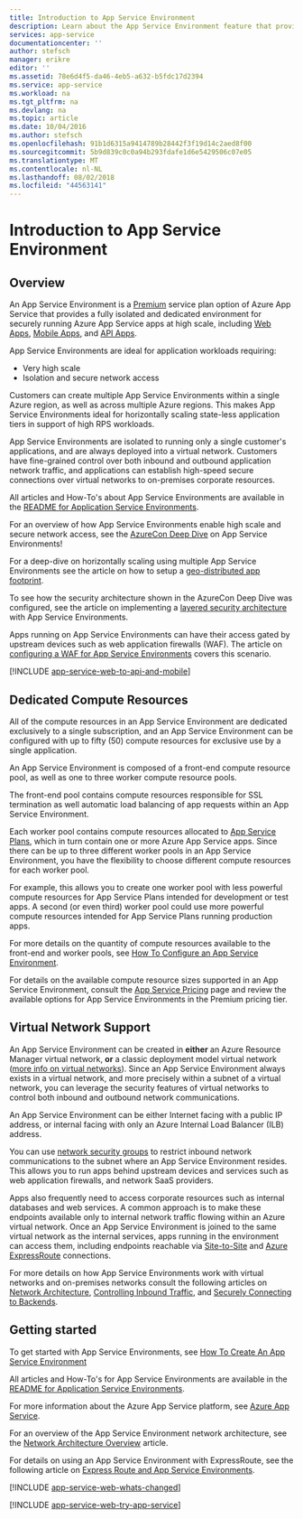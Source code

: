 ```yaml
---
title: Introduction to App Service Environment
description: Learn about the App Service Environment feature that provides secure, VNet-joined, dedicated scale units for running all of your apps.
services: app-service
documentationcenter: ''
author: stefsch
manager: erikre
editor: ''
ms.assetid: 78e6d4f5-da46-4eb5-a632-b5fdc17d2394
ms.service: app-service
ms.workload: na
ms.tgt_pltfrm: na
ms.devlang: na
ms.topic: article
ms.date: 10/04/2016
ms.author: stefsch
ms.openlocfilehash: 91b1d6315a9414789b28442f3f19d14c2aed8f00
ms.sourcegitcommit: 5b9d839c0c0a94b293fdafe1d6e5429506c07e05
ms.translationtype: MT
ms.contentlocale: nl-NL
ms.lasthandoff: 08/02/2018
ms.locfileid: "44563141"
---
```

# <a name="introduction-to-app-service-environment"></a>Introduction to App Service Environment
## <a name="overview"></a>Overview
An App Service Environment is a [Premium][PremiumTier] service plan option of Azure App Service that provides a fully isolated and dedicated environment for securely running Azure App Service apps at high scale, including [Web Apps][WebApps], [Mobile Apps][MobileApps], and [API Apps][APIApps].  

App Service Environments are ideal for application workloads requiring:

* Very high scale
* Isolation and secure network access

Customers can create multiple App Service Environments within a single Azure region, as well as across multiple Azure regions.  This makes App Service Environments ideal for horizontally scaling state-less application tiers in support of high RPS workloads.

App Service Environments are isolated to running only a single customer's applications, and are always deployed into a virtual network.  Customers have fine-grained control over both inbound and outbound application network traffic, and applications can establish high-speed secure connections over virtual networks to on-premises corporate resources.

All articles and How-To's about App Service Environments are available in the [README for Application Service Environments](../app-service/app-service-app-service-environments-readme.md).

For an overview of how App Service Environments enable high scale and secure network access, see the [AzureCon Deep Dive][AzureConDeepDive] on App Service Environments!

For a deep-dive on horizontally scaling using multiple App Service Environments see the article on how to setup a [geo-distributed app footprint][GeodistributedAppFootprint].

To see how the security architecture shown in the AzureCon Deep Dive was configured, see the article on implementing a [layered security architecture](app-service-app-service-environment-layered-security.md) with App Service Environments.

Apps running on App Service Environments can have their access gated by upstream devices such as web application firewalls (WAF).  The article on [configuring a WAF for App Service Environments](app-service-app-service-environment-web-application-firewall.md) covers this scenario. 

[!INCLUDE [app-service-web-to-api-and-mobile](../../includes/app-service-web-to-api-and-mobile.md)]

## <a name="dedicated-compute-resources"></a>Dedicated Compute Resources
All of the compute resources in an App Service Environment are dedicated exclusively to a single subscription, and an App Service Environment can be configured with up to fifty (50) compute resources for exclusive use by a single application.

An App Service Environment is composed of a front-end compute resource pool, as well as one to three worker compute resource pools. 

The front-end pool contains compute resources responsible for SSL termination as well automatic load balancing of app requests within an App Service Environment. 

Each worker pool contains compute resources allocated to [App Service Plans][AppServicePlan], which in turn contain one or more Azure App Service apps.  Since there can be up to three different worker pools in an App Service Environment, you have the flexibility to choose different compute resources for each worker pool.  

For example, this allows you to create one worker pool with less powerful compute resources for App Service Plans intended for development or test apps.  A second (or even third) worker pool could use more powerful compute resources intended for App Service Plans running production apps.

For more details on the quantity of compute resources available to the front-end and worker pools, see [How To Configure an App Service Environment][HowToConfigureanAppServiceEnvironment].  

For details on the available compute resource sizes supported in an App Service Environment, consult the [App Service Pricing][AppServicePricing] page and review the available options for App Service Environments in the Premium pricing tier.

## <a name="virtual-network-support"></a>Virtual Network Support
An App Service Environment can be created in **either** an Azure Resource Manager virtual network, **or** a classic deployment model virtual network ([more info on virtual networks][MoreInfoOnVirtualNetworks]).  Since an App Service Environment always exists in a virtual network, and more precisely within a subnet of a virtual network, you can leverage the security features of virtual networks to control both inbound and outbound network communications.  

An App Service Environment can be either Internet facing with a public IP address, or internal facing with only an Azure Internal Load Balancer (ILB) address.

You can use [network security groups][NetworkSecurityGroups] to restrict inbound network communications to the subnet where an App Service Environment resides.  This allows you to run apps behind upstream devices and services such as web application firewalls, and network SaaS providers.

Apps also frequently need to access corporate resources such as internal databases and web services.  A common approach is to make these endpoints available only to internal network traffic flowing within an Azure virtual network.  Once an App Service Environment is joined to the same virtual network as the internal services, apps running in the environment can access them, including endpoints reachable via [Site-to-Site][SiteToSite] and [Azure ExpressRoute][ExpressRoute] connections.

For more details on how App Service Environments work with virtual networks and on-premises networks consult the following articles on [Network Architecture][NetworkArchitectureOverview], [Controlling Inbound Traffic][ControllingInboundTraffic], and [Securely Connecting to Backends][SecurelyConnectingToBackends]. 

## <a name="getting-started"></a>Getting started
To get started with App Service Environments, see [How To Create An App Service Environment][HowToCreateAnAppServiceEnvironment]

All articles and How-To's for App Service Environments are available in the [README for Application Service Environments](../app-service/app-service-app-service-environments-readme.md).

For more information about the Azure App Service platform, see [Azure App Service][AzureAppService].

For an overview of the App Service Environment network architecture, see the [Network Architecture Overview][NetworkArchitectureOverview] article.

For details on using an App Service Environment with ExpressRoute, see the following article on [Express Route and App Service Environments][NetworkConfigDetailsForExpressRoute].

[!INCLUDE [app-service-web-whats-changed](../../includes/app-service-web-whats-changed.md)]

[!INCLUDE [app-service-web-try-app-service](../../includes/app-service-web-try-app-service.md)]

<!-- LINKS -->
[PremiumTier]: http://azure.microsoft.com/pricing/details/app-service/
[MoreInfoOnVirtualNetworks]: https://azure.microsoft.com/documentation/articles/virtual-networks-faq/
[AppServicePlan]: http://azure.microsoft.com/documentation/articles/azure-web-sites-web-hosting-plans-in-depth-overview/
[HowToCreateAnAppServiceEnvironment]: http://azure.microsoft.com/documentation/articles/app-service-web-how-to-create-an-app-service-environment/
[AzureAppService]: http://azure.microsoft.com/documentation/articles/app-service-value-prop-what-is/
[WebApps]: http://azure.microsoft.com/documentation/articles/app-service-web-overview/
[MobileApps]: http://azure.microsoft.com/documentation/articles/app-service-mobile-value-prop-preview/
[APIApps]: http://azure.microsoft.com/documentation/articles/app-service-api-apps-why-best-platform/
[LogicApps]: http://azure.microsoft.com/documentation/articles/app-service-logic-what-are-logic-apps/
[AzureConDeepDive]:  https://azure.microsoft.com/documentation/videos/azurecon-2015-deploying-highly-scalable-and-secure-web-and-mobile-apps/
[GeodistributedAppFootprint]:  https://azure.microsoft.com/documentation/articles/app-service-app-service-environment-geo-distributed-scale/
[NetworkSecurityGroups]: https://azure.microsoft.com/documentation/articles/virtual-networks-nsg/
[SiteToSite]: https://azure.microsoft.com/documentation/articles/vpn-gateway-site-to-site-create/
[ExpressRoute]: http://azure.microsoft.com/services/expressroute/
[HowToConfigureanAppServiceEnvironment]:  http://azure.microsoft.com/documentation/articles/app-service-web-configure-an-app-service-environment/
[ControllingInboundTraffic]:  https://azure.microsoft.com/documentation/articles/app-service-app-service-environment-control-inbound-traffic/
[SecurelyConnectingToBackends]:  https://azure.microsoft.com/documentation/articles/app-service-app-service-environment-securely-connecting-to-backend-resources/
[NetworkArchitectureOverview]:  https://azure.microsoft.com/documentation/articles/app-service-app-service-environment-network-architecture-overview/
[NetworkConfigDetailsForExpressRoute]:  https://azure.microsoft.com/documentation/articles/app-service-app-service-environment-network-configuration-expressroute/
[AppServicePricing]: http://azure.microsoft.com/pricing/details/app-service/ 

<!-- IMAGES -->


